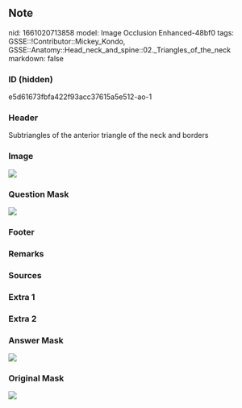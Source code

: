 ## Note
nid: 1661020713858
model: Image Occlusion Enhanced-48bf0
tags: GSSE::!Contributor::Mickey_Kondo, GSSE::Anatomy::Head_neck_and_spine::02._Triangles_of_the_neck
markdown: false

### ID (hidden)
e5d61673fbfa422f93acc37615a5e512-ao-1

### Header
Subtriangles of the anterior triangle of the neck and borders

### Image
<img src="tmpbap8eu6_.png">

### Question Mask
<img src="e5d61673fbfa422f93acc37615a5e512-ao-1-Q.svg">

### Footer


### Remarks


### Sources


### Extra 1


### Extra 2


### Answer Mask
<img src="e5d61673fbfa422f93acc37615a5e512-ao-1-A.svg">

### Original Mask
<img src="e5d61673fbfa422f93acc37615a5e512-ao-O.svg">
